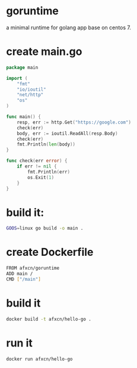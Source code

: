 # goruntime

a minimal runtime for golang app base on centos 7. 

# create main.go

```go
package main

import (
    "fmt"
    "io/ioutil"
    "net/http"
    "os"
)

func main() {
    resp, err := http.Get("https://google.com")
    check(err)
    body, err := ioutil.ReadAll(resp.Body)
    check(err)
    fmt.Println(len(body))
}

func check(err error) {
    if err != nil {
        fmt.Println(err)
        os.Exit(1)
    }
}
```
# build it:

```bash
GOOS=linux go build -o main .
```
# create Dockerfile

```bash
FROM afxcn/goruntime
ADD main /
CMD ["/main"]
```
# build it

```bash
docker build -t afxcn/hello-go .
```
# run it

```bash
docker run afxcn/hello-go
```
